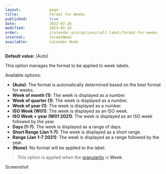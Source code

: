 ```yaml
---
layout:             page
title:              Format for Weeks
published:          true
date:               2022-07-26
modified:           2024-05-16
order:              /calendar-pro/options/cell-label/format-for-weeks
internal:           formatWeek
available:          Calendar Mode
---
```

**Default value:** (Auto)

This option manages the format to be applied to week labels.

Available options:

- **(Auto)**: The format is automatically determined based on the best format for weeks.
- **Week of month (1)**: The week is displayed as a number.
- **Week of quarter (1)**: The week is displayed as a number.
- **Week of year (1)**: The week is displayed as a number.
- **ISO Week (W01)**: The week is displayed as an ISO week.
- **ISO Week + year (W01 2021)**: The week is displayed as an ISO week followed by the year.
- **Days (1-7)**: The week is displayed as a range of days.
- **Short Range (Jan 1-7)**: The week is displayed as a short range.
- **Range (Jan 1-7 2021)**: The week is displayed as a range followed by the year.
- **(None)**: No format will be applied to the label. 

> This option is applied when the [granularity](../../features/granularities.md) is **Week**.

<todo>Screenshot</todo>